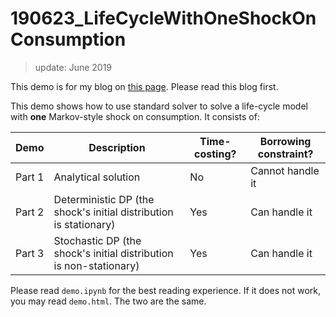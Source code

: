 # 190623_LifeCycleWithOneShockOnConsumption

> update: June 2019

This demo is for my blog on [this page](https://clpr.github.io/pages/blogs/190622_The_household_life_cycle_problem_with_a_continuous_medical_expenditure_shock.html).
Please read this blog first.


This demo shows how to use standard solver to solve a life-cycle model with **one** Markov-style shock on consumption.
It consists of:

|Demo|Description|Time-costing?|Borrowing constraint?|
|----|-----------|-------------|---------------------|
|Part 1|Analytical solution | No | Cannot handle it |
|Part 2|Deterministic DP (the shock's initial distribution is stationary) | Yes | Can handle it|
|Part 3|Stochastic DP (the shock's initial distribution is non-stationary) | Yes | Can handle it|

Please read `demo.ipynb` for the best reading experience.
If it does not work, you may read `demo.html`. The two are the same.

